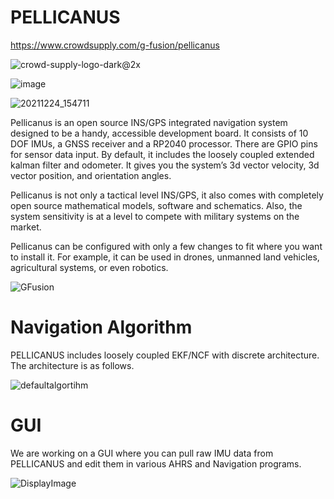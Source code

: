 # PELLICANUS
https://www.crowdsupply.com/g-fusion/pellicanus

![crowd-supply-logo-dark@2x](https://user-images.githubusercontent.com/78763530/150209087-3343a52b-b8f7-4014-8455-4775039dd88b.png)

![image](https://user-images.githubusercontent.com/78763530/149827798-d9480e51-b02b-4c99-bfbe-de5ced77979b.png)

![20211224_154711](https://user-images.githubusercontent.com/78763530/149828149-ae5b037b-489c-4200-96d9-f780288ae33e.jpg)


Pellicanus is an open source INS/GPS integrated navigation system designed to be a handy, accessible development board. It consists of 10 DOF IMUs, a GNSS receiver and a RP2040 processor. There are GPIO pins for sensor data input. By default, it includes the loosely coupled extended kalman filter and odometer. It gives you the system’s 3d vector velocity, 3d vector position, and orientation angles.

Pellicanus is not only a tactical level INS/GPS, it also comes with completely open source mathematical models, software and schematics. Also, the system sensitivity is at a level to compete with military systems on the market.

Pellicanus can be configured with only a few changes to fit where you want to install it. For example, it can be used in drones, unmanned land vehicles, agricultural systems, or even robotics.

![GFusion](https://user-images.githubusercontent.com/78763530/149828035-9aa356ae-d224-4f8a-8faf-f423bed22c54.png)

# Navigation Algorithm
PELLICANUS includes loosely coupled EKF/NCF with discrete architecture. The architecture is as follows.

![defaultalgortihm](https://user-images.githubusercontent.com/78763530/150411685-8fd9774f-e29a-49a3-9d9a-58852d81ff50.png)

# GUI
We are working on a GUI where you can pull raw IMU data from PELLICANUS and edit them in various AHRS and Navigation programs.

![DisplayImage](https://user-images.githubusercontent.com/78763530/150698839-64f83870-bc07-46b9-8f1c-7df0c6f1497c.jpg)
